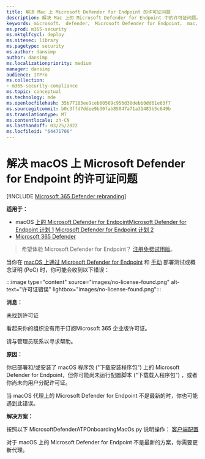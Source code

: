 ```yaml
---
title: 解决 Mac 上 Microsoft Defender for Endpoint 的许可证问题
description: 解决 Mac 上的 Microsoft Defender for Endpoint 中的许可证问题。
keywords: microsoft， defender， Microsoft Defender for Endpoint， mac， 性能
ms.prod: m365-security
ms.mktglfcycl: deploy
ms.sitesec: library
ms.pagetype: security
ms.author: dansimp
author: dansimp
ms.localizationpriority: medium
manager: dansimp
audience: ITPro
ms.collection:
- m365-security-compliance
ms.topic: conceptual
ms.technology: mde
ms.openlocfilehash: 35b77183ee9ceb00569c956d30debb0dd61e63f7
ms.sourcegitcommit: b0c3ffd7ddee9b30fab85047a71a31483b5c649b
ms.translationtype: MT
ms.contentlocale: zh-CN
ms.lasthandoff: 03/25/2022
ms.locfileid: "64471706"
---
```

# <a name="troubleshoot-license-issues-for-microsoft-defender-for-endpoint-on-macos"></a>解决 macOS 上 Microsoft Defender for Endpoint 的许可证问题

[!INCLUDE [Microsoft 365 Defender rebranding](../../includes/microsoft-defender.md)]


**适用于：**

- macOS 
 [上的 Microsoft Defender for Endpoint](microsoft-defender-endpoint-mac.md)[Microsoft Defender for Endpoint 计划 1](https://go.microsoft.com/fwlink/p/?linkid=2154037)
[Microsoft Defender for Endpoint 计划 2](https://go.microsoft.com/fwlink/p/?linkid=2154037)
- [Microsoft 365 Defender](https://go.microsoft.com/fwlink/?linkid=2118804)

> 希望体验 Microsoft Defender for Endpoint？ [注册免费试用版](https://signup.microsoft.com/create-account/signup?products=7f379fee-c4f9-4278-b0a1-e4c8c2fcdf7e&ru=https://aka.ms/MDEp2OpenTrial?ocid=docs-wdatp-exposedapis-abovefoldlink)。

当你在 [macOS 上通过 Microsoft Defender for Endpoint](microsoft-defender-endpoint-mac.md) 和 [手动](mac-install-manually.md) 部署测试或概念证明 (PoC) 时，你可能会收到以下错误：

:::image type="content" source="images/no-license-found.png" alt-text="许可证错误" lightbox="images/no-license-found.png":::

**消息：** 

未找到许可证

看起来你的组织没有用于订阅Microsoft 365 企业版许可证。

请与管理员联系以寻求帮助。

**原因：** 

你已部署和/或安装了 macOS 程序包 ("下载安装程序包") 上的 Microsoft Defender for Endpoint，但你可能尚未运行配置脚本 ("下载载入程序包") ，或者你尚未向用户分配许可证。

当 macOS 代理上的 Microsoft Defender for Endpoint 不是最新的时，你也可能遇到此错误。 


**解决方案：**

按照以下 MicrosoftDefenderATPOnboardingMacOs.py 说明操作： [客户端配置](mac-install-manually.md#client-configuration)

对于 macOS 上的 Microsoft Defender for Endpoint 不是最新的方案，你需要更新代理。 
